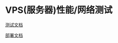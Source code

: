# VPS(服务器)性能/网络测试

[测试文档](https://oss.qiyutech.tech/vps_bench/index.html)

[部署文档](https://oss.qiyutech.tech/vps_compose/index.html)
